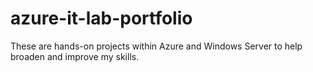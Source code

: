 # azure-it-lab-portfolio
These are hands-on projects within Azure and Windows Server to help broaden and improve my skills.
